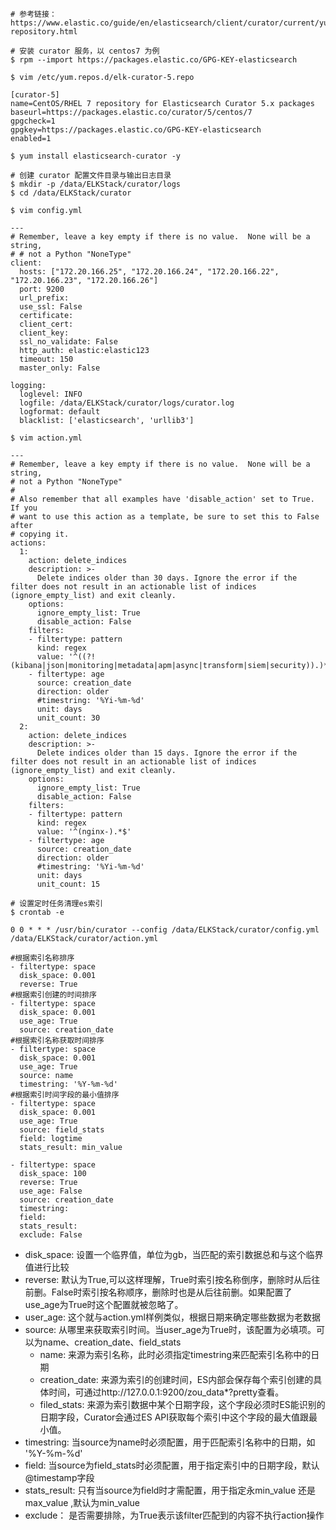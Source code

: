 ```
# 参考链接：https://www.elastic.co/guide/en/elasticsearch/client/curator/current/yum-repository.html

# 安装 curator 服务，以 centos7 为例
$ rpm --import https://packages.elastic.co/GPG-KEY-elasticsearch

$ vim /etc/yum.repos.d/elk-curator-5.repo

[curator-5]
name=CentOS/RHEL 7 repository for Elasticsearch Curator 5.x packages
baseurl=https://packages.elastic.co/curator/5/centos/7
gpgcheck=1
gpgkey=https://packages.elastic.co/GPG-KEY-elasticsearch
enabled=1

$ yum install elasticsearch-curator -y

# 创建 curator 配置文件目录与输出日志目录
$ mkdir -p /data/ELKStack/curator/logs
$ cd /data/ELKStack/curator

$ vim config.yml

---
# Remember, leave a key empty if there is no value.  None will be a string,
# # not a Python "NoneType"
client:
  hosts: ["172.20.166.25", "172.20.166.24", "172.20.166.22", "172.20.166.23", "172.20.166.26"]
  port: 9200
  url_prefix:
  use_ssl: False
  certificate:
  client_cert:
  client_key:
  ssl_no_validate: False
  http_auth: elastic:elastic123
  timeout: 150
  master_only: False

logging:
  loglevel: INFO
  logfile: /data/ELKStack/curator/logs/curator.log
  logformat: default
  blacklist: ['elasticsearch', 'urllib3']

$ vim action.yml

---
# Remember, leave a key empty if there is no value.  None will be a string,
# not a Python "NoneType"
#
# Also remember that all examples have 'disable_action' set to True.  If you
# want to use this action as a template, be sure to set this to False after
# copying it.
actions:
  1:
    action: delete_indices
    description: >-
      Delete indices older than 30 days. Ignore the error if the filter does not result in an actionable list of indices (ignore_empty_list) and exit cleanly.
    options:
      ignore_empty_list: True
      disable_action: False
    filters:
    - filtertype: pattern
      kind: regex
      value: '^((?!(kibana|json|monitoring|metadata|apm|async|transform|siem|security)).)*$'
    - filtertype: age
      source: creation_date
      direction: older
      #timestring: '%Yi-%m-%d'
      unit: days
      unit_count: 30
  2:
    action: delete_indices
    description: >-
      Delete indices older than 15 days. Ignore the error if the filter does not result in an actionable list of indices (ignore_empty_list) and exit cleanly.
    options:
      ignore_empty_list: True
      disable_action: False
    filters:
    - filtertype: pattern
      kind: regex
      value: '^(nginx-).*$'
    - filtertype: age
      source: creation_date
      direction: older
      #timestring: '%Yi-%m-%d'
      unit: days
      unit_count: 15

# 设置定时任务清理es索引
$ crontab -e

0 0 * * * /usr/bin/curator --config /data/ELKStack/curator/config.yml /data/ELKStack/curator/action.yml
```

```
#根据索引名称排序
- filtertype: space
  disk_space: 0.001
  reverse: True
#根据索引创建的时间排序
- filtertype: space
  disk_space: 0.001
  use_age: True
  source: creation_date
#根据索引名称获取时间排序
- filtertype: space
  disk_space: 0.001
  use_age: True
  source: name
  timestring: '%Y-%m-%d'
#根据索引时间字段的最小值排序
- filtertype: space
  disk_space: 0.001
  use_age: True
  source: field_stats
  field: logtime
  stats_result: min_value
```
```
- filtertype: space
  disk_space: 100
  reverse: True
  use_age: False
  source: creation_date
  timestring:
  field:
  stats_result:
  exclude: False
```
- disk_space: 设置一个临界值，单位为gb，当匹配的索引数据总和与这个临界值进行比较
- reverse: 默认为True,可以这样理解，True时索引按名称倒序，删除时从后往前删。False时索引按名称顺序，删除时也是从后往前删。如果配置了use_age为True时这个配置就被忽略了。
- user_age: 这个就与action.yml样例类似，根据日期来确定哪些数据为老数据
- source: 从哪里来获取索引时间。当user_age为True时，该配置为必填项。可以为name、creation_date、field_stats
  - name: 来源为索引名称，此时必须指定timestring来匹配索引名称中的日期
  - creation_date: 来源为索引的创建时间，ES内部会保存每个索引创建的具体时间，可通过http://127.0.0.1:9200/zou_data*?pretty查看。
  - filed_stats: 来源为索引数据中某个日期字段，这个字段必须时ES能识别的日期字段，Curator会通过ES API获取每个索引中这个字段的最大值跟最小值。
- timestring: 当source为name时必须配置，用于匹配索引名称中的日期，如 '%Y-%m-%d'
- field: 当source为field_stats时必须配置，用于指定索引中的日期字段，默认@timestamp字段
- stats_result: 只有当source为field时才需配置，用于指定永min_value 还是max_value ,默认为min_value 
- exclude： 是否需要排除，为True表示该filter匹配到的内容不执行action操作
